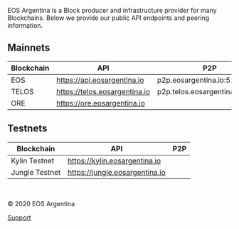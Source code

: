 EOS Argentina is a Block producer and infrastructure provider for many Blockchains. Below we provide our public API endpoints and peering information. 

## Mainnets 

| Blockchain  	| API  	|  P2P 	|
|---	|---	|---	|
|   EOS	|   https://api.eosargentina.io	|  p2p.eosargentina.io:5222 	|
| TELOS | https://telos.eosargentina.io | p2p.telos.eosargentina.io:9876 |
| ORE | https://ore.eosargentina.io | 


## Testnets

| Blockchain  	| API  	|  P2P 	|
|---	|---	|---	|
|   Kylin Testnet	|  https://kylin.eosargentina.io	 	|   	|
|   Jungle Testnet	|  https://jungle.eosargentina.io	 	|   	|


<br>

© 2020 EOS Argentina

[Support](https://t.me/EOSarg)
